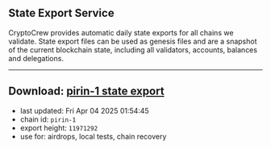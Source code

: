 ## State Export Service
CryptoCrew provides automatic daily state exports for all chains we validate. State export files can be used as genesis files and are a snapshot of the current blockchain state, including all validators, accounts, balances and delegations.

---
**Download: [pirin-1 state export](https://dl-eu2.ccvalidators.com/SERVICE/nolus/pirin-1_export_11971292.json)**
---

- last updated: Fri Apr 04 2025 01:54:45
- chain id: `pirin-1`
- export height: `11971292`
- use for: airdrops, local tests, chain recovery
